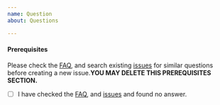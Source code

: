 ```yaml
---
name: Question
about: Questions

---
```


#### Prerequisites
Please check the [FAQ](https://pinpoint-apm.gitbook.io/pinpoint/faq), and search existing [issues](https://github.com/pinpoint-apm/pinpoint/issues) for similar questions before creating a new issue.**YOU MAY DELETE THIS PREREQUISITES SECTION.**

- [ ] I have checked the [FAQ](https://pinpoint-apm.gitbook.io/pinpoint/faq), and [issues](https://github.com/pinpoint-apm/pinpoint/issues) and found no answer.

<!--
    Please be as detailed as possible so that we can help answer your question as quickly as possible.
-->

